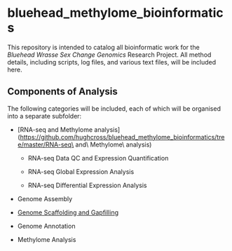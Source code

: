 # bluehead_methylome_bioinformatics

This repository is intended to catalog all bioinformatic work for the *Bluehead Wrasse Sex Change Genomics* Research Project. All method details, including scripts, log files, and various text files, will be included here. 

## Components of Analysis

The following categories will be included, each of which will be organised into a separate subfolder:

* [RNA-seq and Methylome analysis](https://github.com/hughcross/bluehead_methylome_bioinformatics/tree/master/RNA-seq\ and\ Methylome\ analysis)

    * RNA-seq Data QC and Expression Quantification

    * RNA-seq Global Expression Analysis

    * RNA-seq Differential Expression Analysis

* Genome Assembly

* [Genome Scaffolding and Gapfilling](https://github.com/hughcross/bluehead_methylome_bioinformatics/tree/master/Scaffolding)

* Genome Annotation

* Methylome Analysis

